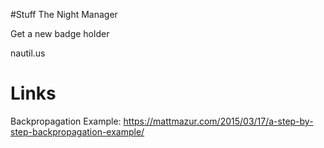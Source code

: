 #Stuff
The Night Manager

Get a new badge holder

nautil.us

# Links
Backpropagation Example: https://mattmazur.com/2015/03/17/a-step-by-step-backpropagation-example/
